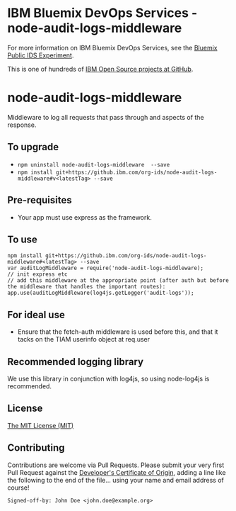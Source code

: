 # IBM Bluemix DevOps Services - node-audit-logs-middleware

For more information on IBM Bluemix DevOps Services, see the [Bluemix Public IDS Experiment](https://new-console.ng.bluemix.net/dashboard/devops).

This is one of hundreds of [IBM Open Source projects at GitHub](http://ibm.github.io).

# node-audit-logs-middleware
Middleware to log all requests that pass through and aspects of the response.

## To upgrade 
- `npm uninstall node-audit-logs-middleware  --save`
- `npm install git+https://github.ibm.com/org-ids/node-audit-logs-middleware#v<latestTag> --save`

## Pre-requisites
- Your app must use express as the framework.

## To use
```
npm install git+https://github.ibm.com/org-ids/node-audit-logs-middleware#<latestTag> --save
var auditLogMiddleware = require('node-audit-logs-middleware);
// init express etc
// add this middleware at the appropriate point (after auth but before the middleware that handles the important routes):
app.use(auditLogMiddleware(log4js.getLogger('audit-logs'));
```


## For ideal use
- Ensure that the fetch-auth middleware is used before this, and that it tacks on the TIAM userinfo object at req.user

## Recommended logging library
We use this library in conjunction with log4js, so using node-log4js is recommended.

## License

[The MIT License (MIT)](LICENSE.txt)

## Contributing

Contributions are welcome via Pull Requests. Please submit your very first Pull Request against the [Developer's Certificate of Origin](DCO.txt), adding a line like the following to the end of the file... using your name and email address of course!

```
Signed-off-by: John Doe <john.doe@example.org>
```
